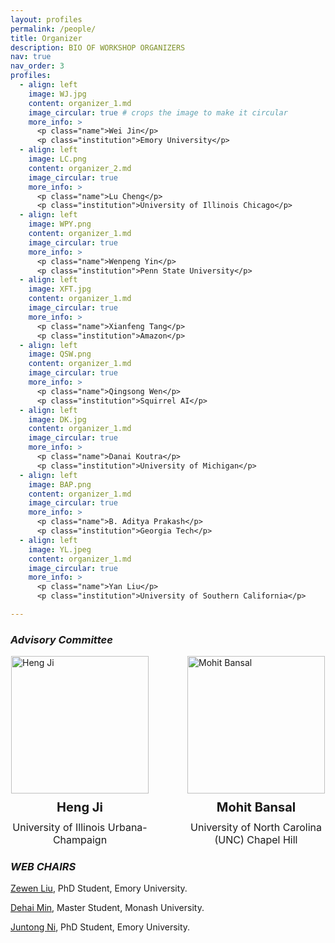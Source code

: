 ```yaml
---
layout: profiles
permalink: /people/
title: Organizer
description: BIO OF WORKSHOP ORGANIZERS
nav: true
nav_order: 3
profiles:
  - align: left
    image: WJ.jpg
    content: organizer_1.md
    image_circular: true # crops the image to make it circular
    more_info: >
      <p class="name">Wei Jin</p>
      <p class="institution">Emory University</p>
  - align: left
    image: LC.png
    content: organizer_2.md
    image_circular: true
    more_info: >
      <p class="name">Lu Cheng</p>
      <p class="institution">University of Illinois Chicago</p>
  - align: left
    image: WPY.png
    content: organizer_1.md
    image_circular: true
    more_info: >
      <p class="name">Wenpeng Yin</p>
      <p class="institution">Penn State University</p>
  - align: left
    image: XFT.jpg
    content: organizer_1.md
    image_circular: true
    more_info: >
      <p class="name">Xianfeng Tang</p>
      <p class="institution">Amazon</p>
  - align: left
    image: QSW.png
    content: organizer_1.md
    image_circular: true
    more_info: >
      <p class="name">Qingsong Wen</p>
      <p class="institution">Squirrel AI</p>
  - align: left
    image: DK.jpg
    content: organizer_1.md
    image_circular: true
    more_info: >
      <p class="name">Danai Koutra</p>
      <p class="institution">University of Michigan</p>
  - align: left
    image: BAP.png
    content: organizer_1.md
    image_circular: true
    more_info: >
      <p class="name">B. Aditya Prakash</p>
      <p class="institution">Georgia Tech</p>
  - align: left
    image: YL.jpeg
    content: organizer_1.md
    image_circular: true
    more_info: >
      <p class="name">Yan Liu</p>
      <p class="institution">University of Southern California</p>

---
```


### ***Advisory Committee***
    
<!-- <div class="profile">
      <img src="_pages/heng_ji.jpeg" class="circular" alt="Heng Ji">
      <p class="name">Heng Ji</p>
      <p class="institution">University of Illinois Urbana-Champaign</p>
</div>

<div class="profile">
      <img src="_pages/bansal.jpeg" class="circular" alt="Mohit Bansal">
      <p class="name">Mohit Bansal</p>
      <p class="institution">University of North Carolina (UNC) Chapel Hill</p>
</div> -->

<div class="profiles-container" style="display: flex; gap: 60px; align-items: flex-start;">
  <div class="profile" style="display: flex; flex-direction: column; align-items: center; width: 250px;">
    <img src="{{ '/assets/img/heng_ji.jpeg' | relative_url }}" class="circular" style="width: 220px; height: 220px; object-fit: cover;" alt="Heng Ji">
    <p class="name" style="margin: 10px 0; font-size: 20px; font-weight: bold; text-align: center;">Heng Ji</p>
    <p class="institution" style="margin: 0; font-size: 16px; text-align: center;">University of Illinois Urbana-Champaign</p>
  </div>

  <div class="profile" style="display: flex; flex-direction: column; align-items: center; width: 250px;">
    <img src="{{ '/assets/img/bansal.jpeg' | relative_url }}" class="circular" style="width: 220px; height: 220px; object-fit: cover;" alt="Mohit Bansal">
    <p class="name" style="margin: 10px 0; font-size: 20px; font-weight: bold; text-align: center;">Mohit Bansal</p>
    <p class="institution" style="margin: 0; font-size: 16px; text-align: center;">University of North Carolina (UNC) Chapel Hill</p>
  </div>
</div>



### ***WEB CHAIRS***

[Zewen Liu](https://nuuuh.github.io/), PhD Student, Emory University.

[Dehai Min](https://zhishanq.github.io/), Master Student, Monash University.

[Juntong Ni](https://lingfenggold.github.io/), PhD Student, Emory University.

